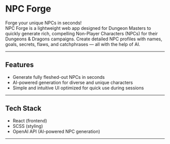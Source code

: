# NPC Forge

Forge your unique NPCs in seconds!  
NPC Forge is a lightweight web app designed for Dungeon Masters to quickly generate rich, compelling Non-Player Characters (NPCs) for their Dungeons & Dragons campaigns. Create detailed NPC profiles with names, goals, secrets, flaws, and catchphrases — all with the help of AI.

---

## Features

- Generate fully fleshed-out NPCs in seconds  
- AI-powered generation for diverse and unique characters  
- Simple and intuitive UI optimized for quick use during sessions  

---

## Tech Stack

- React (frontend)  
- SCSS (styling)  
- OpenAI API (AI-powered NPC generation)  

---
